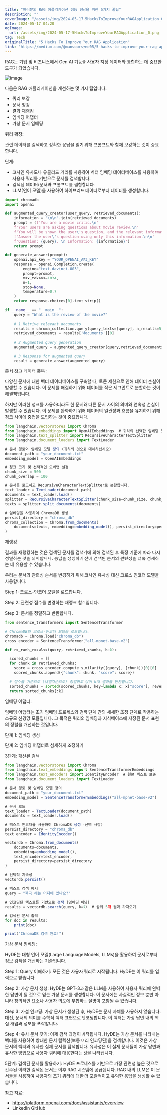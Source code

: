 ```yaml
---
title: "여러분의 RAG 어플리케이션 성능 향상을 위한 5가지 꿀팁"
description: ""
coverImage: "/assets/img/2024-05-17-5HacksToImproveYourRAGApplication_0.png"
date: 2024-05-17 04:20
ogImage: 
  url: /assets/img/2024-05-17-5HacksToImproveYourRAGApplication_0.png
tag: Tech
originalTitle: "5 Hacks To Improve Your RAG Application"
link: "https://medium.com/@mansoorsyed05/5-hacks-to-improve-your-rag-application-7b4aa76397fb"
---
```



RAG는 기업 및 비즈니스에서 Gen AI 기능을 사용자 지정 데이터와 통합하는 데 중요한 도구가 되었습니다.

![image](/assets/img/2024-05-17-5HacksToImproveYourRAGApplication_0.png)

다음은 RAG 애플리케이션을 개선하는 몇 가지 팁입니다.

- 쿼리 보강
- 문서 청킹
- 결과 재랭킹
- 임베딩 어댑터
- 가상 문서 임베딩

<div class="content-ad"></div>

쿼리 확장:

관련 데이터를 검색하고 정확한 응답을 얻기 위해 프롬프트와 함께 보강하는 것이 중요합니다.

단계:

- 코사인 유사도나 유클리드 거리를 사용하여 벡터 임베딩 데이터베이스를 사용하여 사용자 쿼리를 기반으로 문서를 검색합니다.
- 검색된 데이터/문서와 프롬프트를 결합합니다.
- LLM(언어 모델)을 사용하여 하이브리드 데이터로부터 데이터를 생성합니다.

<div class="content-ad"></div>

```python
import chromadb
import openai

def augmented_query_creator(user_query, retrieved_documents):
    information = "\n\n".join(retrieved_documents)
    prompt = (f'You are a movie critic.\n'
    f'Your users are asking questions about movie review.\n'
    f'You will be shown the user\'s question, and the relevant information from the movie.\n'
    f'Answer the user\'s question using only this information.\n\n'
    f'Question: {query}. \n Information: {information}')
    return prompt

def generate_answer(prompt):
    openai.api_key = "YOUR_OPENAI_API_KEY"  
    response = openai.Completion.create(
        engine="text-davinci-003",  
        prompt=prompt,
        max_tokens=1024, 
        n=1,
        stop=None,
        temperature=0.7
    )
    return response.choices[0].text.strip()

if __name__ == "__main__":
    query = "What is the review of the movie?"
    
    # 1 Retrive relevant documents
    results = chroma_collection.query(query_texts=[query], n_results=5)
    retrieved_documents = results['documents'][0]
    
    # 2 Augmented query generation
    augmented_query = augmented_query_creator(query,retrieved_documents)

    # 3 Response for augmented query
    result = generate_answer(augmented_query)
```

문서 청크 데이터 중복 :

다양한 문서에 대한 벡터 데이터베이스를 구축할 때, 토큰 제한으로 인해 데이터 손실이 발생할 수 있습니다. 이 문제를 해결하기 위해 데이터를 작은 세그먼트로 분할하는 것이 해결책입니다.

하지만 이러한 청크를 사용하더라도 한 문서와 다른 문서 사이의 의미와 연속성 손실이 발생할 수 있습니다. 이 문제를 완화하기 위해 데이터의 일관성과 흐름을 유지하기 위해 청크 사이에 중첩을 도입하는 것이 중요합니다.

<div class="content-ad"></div>

```js
from langchain.vectorstores import Chroma
from langchain.embeddings import OpenAIEmbeddings  # 귀하의 선택한 임베딩 모델로 대체하십시오
from langchain.text_splitter import RecursiveCharacterTextSplitter
from langchain.document_loaders import TextLoader

# 문서 경로와 임베딩 모델 정의 (귀하의 것으로 대체하십시오)
document_path = "your_document.txt"
embedding_model = OpenAIEmbeddings

# 청크 크기 및 선택적인 오버랩 설정
chunk_size = 500
chunk_overlap = 100

# 문서를 로드하고 RecursiveCharacterTextSplitter로 분할합니다.
text_loader = TextLoader(document_path)
documents = text_loader.load()
splitter = RecursiveCharacterTextSplitter(chunk_size=chunk_size, chunk_overlap=chunk_overlap)
texts = splitter.split_documents(documents)

# 임베딩을 사용하여 ChromaDB 생성
persist_directory = "chroma_db"
chroma_collection = Chroma.from_documents(
    documents=texts, embedding=embedding_model(), persist_directory=persist_directory
)
```

재랭킹

결과를 재랭킹하는 것은 검색된 문서를 검색기에 의해 검색된 후 특정 기준에 따라 다시 정렬하는 것을 의미합니다. 응답을 생성하기 전에 검색된 문서의 관련성을 더욱 정제하는 데 유용할 수 있습니다.

우리는 문서의 관련성 순서를 변경하기 위해 코사인 유사성 대신 크로스 인코더 모델을 사용합니다.

<div class="content-ad"></div>

Step 1: 크로스-인코더 모델을 로드합니다.

Step 2: 관련성 점수를 변경하는 재랭크 함수입니다.

Step 3: 문서를 정렬하고 반환합니다.

```python
from sentence_transformers import SentenceTransformer

# ChromaDB와 크로스-인코더 모델을 로드합니다.
chromadb = Chroma.load("chroma_db")  
cross_encoder = SentenceTransformer("all-mpnet-base-v2")  

def re_rank_results(query, retrieved_chunks, k=3):
  
  scored_chunks = []
  for chunk in retrieved_chunks:
    score = cross_encoder.compute_similarity([query], [chunk])[0][0]
    scored_chunks.append({"chunk": chunk, "score": score})

  # 점수를 기준으로 (내림차순으로) 정렬하고 상위 k개 결과를 반환합니다.
  sorted_chunks = sorted(scored_chunks, key=lambda x: x["score"], reverse=True)
  return sorted_chunks[:k]
```

<div class="content-ad"></div>

임베딩 어댑터:

임베딩 어댑터는 초기 임베딩 프로세스와 검색 단계 간의 세세한 조정 단계로 작용하는 소규모 신경망 모듈입니다. 그 목적은 쿼리의 임베딩과 지식베이스에 저장된 문서 표현의 정렬을 개선하는 것입니다.

단계 1: 임베딩 생성

단계 2: 임베딩 어댑터로 섬세하게 조정하기

<div class="content-ad"></div>

3단계: 개선된 검색

```js
from langchain.vectorstores import Chroma
from langchain.text_embeddings import SentenceTransformerEmbeddings
from langchain.text_encoders import IdentityEncoder  # 원본 텍스트 보존
from langchain.document_loaders import TextLoader

# 문서 경로 및 임베딩 모델 정의
document_path = "your_document.txt"
embedding_model = SentenceTransformerEmbeddings("all-mpnet-base-v2")

# 문서 로드
text_loader = TextLoader(document_path)
documents = text_loader.load()

# 텍스트 인코더를 사용하여 ChromaDB 생성 (선택 사항)
persist_directory = "chroma_db"  
text_encoder = IdentityEncoder()  

vectordb = Chroma.from_documents(
    documents=documents,
    embedding=embedding_model(),
    text_encoder=text_encoder,
    persist_directory=persist_directory
)

# 선택적 지속성
vectordb.persist()

# 텍스트 검색 예시
query = "북극 해는 어디에 있나요?"

# 인코딩된 텍스트를 기반으로 검색 (임베딩 아님)
results = vectordb.search(query, k=5)  # 상위 5개 결과 가져오기

# 검색된 문서 출력
for doc in results:
    print(doc)

print("ChromaDB 검색 완료!")
```

가상 문서 임베딩:

HyDE는 대형 언어 모델(Large Language Models, LLMs)을 활용하여 문서로부터 정보 검색을 개선하는 기술입니다.

<div class="content-ad"></div>

Step 1: Query 이해하기: 모든 것은 사용자 쿼리로 시작됩니다. HyDE는 이 쿼리를 입력으로 받습니다.

Step 2: 가상 문서 생성: HyDE는 GPT-3과 같은 LLM을 사용하여 사용자 쿼리에 완벽한 답변이 될 것으로 믿는 가상 문서를 생성합니다. 이 문서에는 사실적인 정보 뿐만 아니라 창의적인 요소나 사용자 의도에 부합하는 설명이 포함될 수 있습니다.

Step 3: 가설 인코딩: 가상 문서가 생성된 후, HyDE는 문서 자체를 사용하지 않습니다. 대신, 문서의 의미를 수학적 벡터 표현으로 인코딩합니다. 이 벡터는 가상 답변 내의 핵심 개념과 정보를 포착합니다.

Step 4: 유사 문서 찾기: 이제 검색 과정이 시작됩니다. HyDE는 가상 문서를 나타내는 벡터를 사용하여 방대한 문서 컬렉션(보통 미리 인코딩된)을 검색합니다. 이것은 가상 문서의 벡터와 유사한 실제 문서를 탐색합니다. 유사성은 이 실제 문서들이 가상 답변과 유사한 방법으로 사용자 쿼리에 대응한다는 것을 나타냅니다.

<div class="content-ad"></div>

5단계: 검색된 문서를 활용하기: HyDE 프로세스를 기반으로 가장 관련성 높은 것으로 간주된 이러한 검색된 문서는 이후 RAG 시스템에 공급됩니다. RAG 내의 LLM은 이 문서들을 사용하여 사용자의 초기 쿼리에 대한 더 포괄적이고 유익한 응답을 생성할 수 있습니다.

참고 자료:

- https://platform.openai.com/docs/assistants/overview
- LinkedIn GitHub